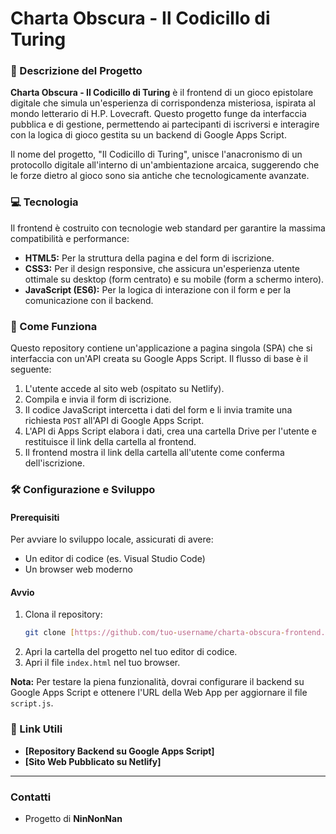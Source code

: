 # Charta Obscura - Il Codicillo di Turing

### 📜 Descrizione del Progetto

**Charta Obscura - Il Codicillo di Turing** è il frontend di un gioco epistolare digitale che simula un'esperienza di corrispondenza misteriosa, ispirata al mondo letterario di H.P. Lovecraft. Questo progetto funge da interfaccia pubblica e di gestione, permettendo ai partecipanti di iscriversi e interagire con la logica di gioco gestita su un backend di Google Apps Script.

Il nome del progetto, "Il Codicillo di Turing", unisce l'anacronismo di un protocollo digitale all'interno di un'ambientazione arcaica, suggerendo che le forze dietro al gioco sono sia antiche che tecnologicamente avanzate.

### 💻 Tecnologia

Il frontend è costruito con tecnologie web standard per garantire la massima compatibilità e performance:

* **HTML5:** Per la struttura della pagina e del form di iscrizione.
* **CSS3:** Per il design responsive, che assicura un'esperienza utente ottimale su desktop (form centrato) e su mobile (form a schermo intero).
* **JavaScript (ES6):** Per la logica di interazione con il form e per la comunicazione con il backend.

### 🚀 Come Funziona

Questo repository contiene un'applicazione a pagina singola (SPA) che si interfaccia con un'API creata su Google Apps Script. Il flusso di base è il seguente:

1.  L'utente accede al sito web (ospitato su Netlify).
2.  Compila e invia il form di iscrizione.
3.  Il codice JavaScript intercetta i dati del form e li invia tramite una richiesta `POST` all'API di Google Apps Script.
4.  L'API di Apps Script elabora i dati, crea una cartella Drive per l'utente e restituisce il link della cartella al frontend.
5.  Il frontend mostra il link della cartella all'utente come conferma dell'iscrizione.

### 🛠️ Configurazione e Sviluppo

#### Prerequisiti

Per avviare lo sviluppo locale, assicurati di avere:

* Un editor di codice (es. Visual Studio Code)
* Un browser web moderno

#### Avvio

1.  Clona il repository:
    ```bash
    git clone [https://github.com/tuo-username/charta-obscura-frontend.git](https://github.com/tuo-username/charta-obscura-frontend.git)
    ```
2.  Apri la cartella del progetto nel tuo editor di codice.
3.  Apri il file `index.html` nel tuo browser.

**Nota:** Per testare la piena funzionalità, dovrai configurare il backend su Google Apps Script e ottenere l'URL della Web App per aggiornare il file `script.js`.

### 🔗 Link Utili

* **[Repository Backend su Google Apps Script]**
* **[Sito Web Pubblicato su Netlify]**

---
### Contatti

* Progetto di **NinNonNan**
